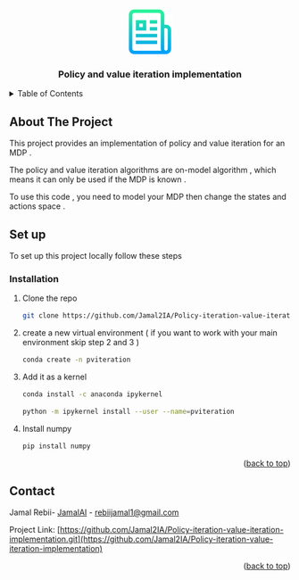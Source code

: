  <a name="readme-top"></a>
 
  
<br />
<div align="center">
    <img src="images/logo.png" alt="Logo" width="80" height="80">
  <h3 align="center">Policy and value iteration implementation</h3> 
</div>



<!-- TABLE OF CONTENTS -->
<details>
  <summary>Table of Contents</summary>
  <ol>
    <li>
      <a href="#about-the-project">About The Project</a>
    </li>
    <li>
      <a href="#getting-started">Set up</a>
      <ul>
        <li><a href="#installation">Installation</a></li>
      </ul>
    </li>
    <li><a href="#contact">Contact</a></li>
  </ol>
</details>



<!-- ABOUT THE PROJECT -->
## About The Project
 

This project provides an implementation of policy and value iteration for an MDP .


The policy and value iteration algorithms are on-model algorithm , which means it can only be used if the MDP is known .


To use this code , you need to model your MDP then change the states and actions space .

 

 
 



<!-- Set up-->
 ## Set up

To set up this project locally follow these steps
 
### Installation

 
1. Clone the repo
   ```sh
   git clone https://github.com/Jamal2IA/Policy-iteration-value-iteration-implementation.git
   ```
3. create a new virtual environment ( if you want to work with your main environment skip step 2  and 3 )
   ```sh
   conda create -n pviteration
   ```
4. Add it as a kernel 
   ```sh
   conda install -c anaconda ipykernel
   ```
   ```sh
   python -m ipykernel install --user --name=pviteration
   ```
5. Install numpy
   ```sh
   pip install numpy
   ```

<p align="right">(<a href="#readme-top">back to top</a>)</p>



 

<!-- CONTACT -->
## Contact

Jamal Rebii- [JamalAI](https://jamal-ai.vercel.app/) - rebiijamal1@gmail.com

Project Link: [https://github.com/Jamal2IA/Policy-iteration-value-iteration-implementation.git](https://github.com/Jamal2IA/Policy-iteration-value-iteration-implementation)

<p align="right">(<a href="#readme-top">back to top</a>)</p>

 
 

 

